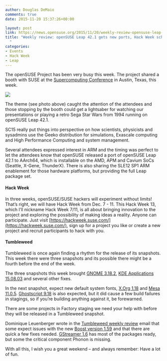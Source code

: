 ```yaml
---
author: Douglas DeMaio
comments: true
date: 2015-11-20 15:37:26+00:00

layout: post
link: https://news.opensuse.org/2015/11/20/weekly-review-opensuse-leap-42-1-gets-new-ports-hack-week-scheduled/
title: "Weekly review: openSUSE Leap 42.1 gets new ports, Hack Week scheduled\
  "
categories:
- Events
- Hack Week
- Leap
---
```

The openSUSE Project has been very busy this week. The project shared a booth with SUSE at the [Supercomputing Conference](http://sc15.supercomputing.org) in Austin, Texas, this week. 

[![](https://pbs.twimg.com/media/CUIBhOEUwAA0MNC.jpg:small)](https://pbs.twimg.com/media/CUIBhOEUwAA0MNC.jpg:large)

The theme (see photo above) caught the attention of the attendees and those stopping by the booth could get a lightsaber for watching our presentations or playing a retro Sega Star Wars from 1994 running on openSUSE Leap 42.1.

SC15 really put things into perspective on how scientists, physicists and sysadmins use the Geeko distribution for simulations, Exascale computing and High Performance Computing and system management.

Several attendees expressed interest in ARM and the timing was perfect to let the attendees know that openSUSE released a port of openSUSE Leap 42.1 to AArch64, which is installable on the AMD, APM and Cavium SoCs (Seattle, X-Gene, ThunderX). There is also sharing the SLE12 SP1 ARM enablement for those hardware platforms, but providing the full Leap package set.


#### Hack Week


In three weeks, openSUSE/SUSE hackers will experiment without limits! That’s right, we will have Hack Week from Dec. 7 - 11. This Hack Week 13, which I’ll nickname Hack Week 7/11, is all about bringing innovation to the project and exploring the possibility of making ideas a reality. Anyone can participate. Just visit [https://hackweek.suse.com/](https://hackweek.suse.com/), sign up for a project you like or create a new project and recruit participants to hack with you.


#### Tumbleweed


Tumbleweed is once again finding a rhythm for the release of its snapshots. This week there were three snapshots and its possible there might be a fourth before the end of the week.

The three snapshots this week brought [GNOME 3.18.2](https://mail.gnome.org/archives/gnome-announce-list/2015-November/msg00008.html), [KDE Applications 15.08.03](https://techbase.kde.org/Schedules/Applications/15.08_Release_Schedule#Tuesday.2C_November_10.2C_2015:_KDE_Applications_15.08.3_release) and several other fixes.

In the next snapshot, expect new default system fonts, [X.Org 1.18](http://www.phoronix.com/scan.php?page=news_item&px=Xorg-Server-1.18) and [Mesa 11.0.5](//news.softpedia.com/news/mesa-11-0-5-3d-graphics-library-patches-intel-and-nouveau-video-drivers-more-496049.shtml). [Ghostscript 9.18](http://www.ghostscript.com/doc/9.18/News.htm) is also expected, but it did cause a few build failures in stagings, so if you’re building anything against it, be forewarned.

There are some projects in Factory staging we need your help with before they will be released in a Tumbleweed snapshot.

Dominique Leuenberger wrote in the [Tumbleweed weekly review](http://lists.opensuse.org/opensuse-factory/2015-11/msg00550.html) email that some expect issues with the new [Boost version 1.59](http://www.boost.org/users/history/version_1_59_0.html) and that there are quick a few fixes needed. [GStreamer 1.6](http://gstreamer.freedesktop.org/releases/1.6/) has most of the packages ready, but some the critical component Phonon is missing. 

With all this, I wish you a great weekend – and always remember: Have a
lot of fun.		
